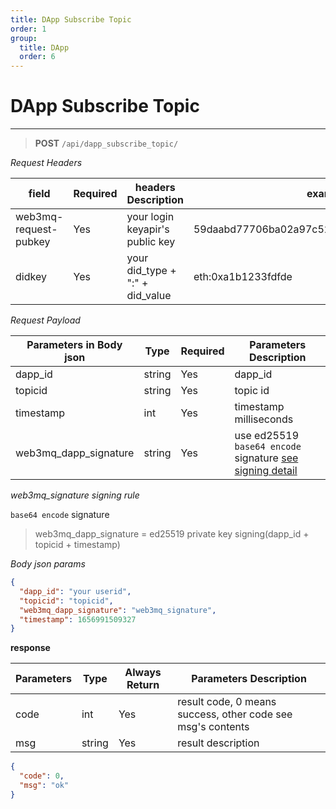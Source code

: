 ```yaml
---
title: DApp Subscribe Topic
order: 1
group:
  title: DApp
  order: 6
---
```


# DApp Subscribe Topic

---

> **POST** `/api/dapp_subscribe_topic/`

_Request Headers_

| field                 | Required | headers Description             | example                                     |
| --------------------- | -------- | ------------------------------- | ------------------------------------------- |
| web3mq-request-pubkey | Yes      | your login keyapir's public key | 59daabd77706ba02a97c523513a2ceaed10e4275bd6 |
| didkey                | Yes      | your did_type + ":" + did_value | eth:0xa1b1233fdfde                          |

_Request Payload_

| Parameters in Body json | Type   | Required | Parameters Description                                                |
| ----------------- | ------ | -------- | --------------------------------------------------------------------- |
| dapp_id            | string | Yes      | dapp_id |
| topicid           | string | Yes      | topic id                                                              |
| timestamp         | int    | Yes      | timestamp milliseconds                                                |
| web3mq_dapp_signature  | string | Yes      | use ed25519 `base64 encode` signature [see signing detail](/docs/Web3MQ-API/signature)                  |

_web3mq_signature signing rule_

`base64 encode` signature

> web3mq_dapp_signature = ed25519 private key signing(dapp_id + topicid + timestamp)

_Body json params_

```json
{
  "dapp_id": "your userid",
  "topicid": "topicid",
  "web3mq_dapp_signature": "web3mq_signature",
  "timestamp": 1656991509327
}
```

**response**

| Parameters | Type   | Always Return | Parameters Description                                      |
| ---------- | ------ | ------------- | ----------------------------------------------------------- |
| code       | int    | Yes           | result code, 0 means success, other code see msg's contents |
| msg        | string | Yes           | result description                                          |

```json
{
  "code": 0,
  "msg": "ok"
}
```
